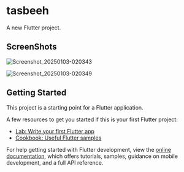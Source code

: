 # tasbeeh

A new Flutter project.

## ScreenShots

![Screenshot_20250103-020343](https://github.com/user-attachments/assets/16745e14-25bd-4b9e-947b-b4b4a6f3ba97)

![Screenshot_20250103-020349](https://github.com/user-attachments/assets/c544c5e9-b17b-47a6-80a9-c2b193bc1b99)

## Getting Started

This project is a starting point for a Flutter application.

A few resources to get you started if this is your first Flutter project:

- [Lab: Write your first Flutter app](https://docs.flutter.dev/get-started/codelab)
- [Cookbook: Useful Flutter samples](https://docs.flutter.dev/cookbook)

For help getting started with Flutter development, view the
[online documentation](https://docs.flutter.dev/), which offers tutorials,
samples, guidance on mobile development, and a full API reference.
